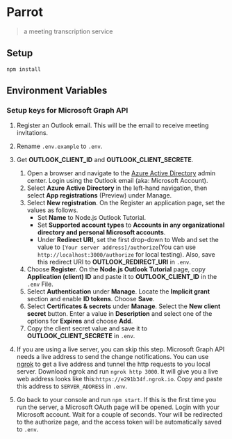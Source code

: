 # Parrot
> a meeting transcription service

## Setup
```shell script
npm install
```
## Environment Variables
### Setup keys for Microsoft Graph API
1. Register an Outlook email. This will be the email to receive meeting invitations.

2. Rename `.env.example` to `.env`. 

3. Get **OUTLOOK_CLIENT_ID** and **OUTLOOK_CLIENT_SECRETE**.
    1. Open a browser and navigate to the [Azure Active Directory](https://aad.portal.azure.com) admin center. Login using the Outlook email (aka: Microsoft Account).
    2. Select **Azure Active Directory** in the left-hand navigation, then select **App registrations** (Preview) under Manage.
    3. Select **New registration**. On the Register an application page, set the values as follows.
        - Set **Name** to Node.js Outlook Tutorial.
        - Set **Supported account types** to **Accounts in any organizational directory and personal Microsoft accounts**.
        - Under **Redirect URI**, set the first drop-down to Web and set the value to `[Your server address]/authorize`(You can use `http://localhost:3000/authorize` for local testing). Also, save this redirect URI to **OUTLOOK_REDIRECT_URI** in `.env`.
    4. Choose **Register**. On the **Node.js Outlook Tutorial** page, copy **Application (client) ID** and paste it to **OUTLOOK_CLIENT_ID** in the `.env` File.
    5. Select **Authentication** under **Manage**. Locate the **Implicit grant** section and enable **ID tokens**. Choose **Save**.
    6. Select **Certificates & secrets** under **Manage**. Select the **New client secret** button. Enter a value in **Description** and select one of the options for **Expires** and choose **Add**.
    7. Copy the client secret value and save it to **OUTLOOK_CLIENT_SECRETE** in `.env`.

4. If you are using a live server, you can skip this step. Microsoft Graph API needs a live address to send the change notifications. You can use [ngrok](https://ngrok.com/) to get a live address and tunnel the http requests to you local server. Download ngrok and run `ngrok http 3000`. It will give you a live web address looks like this:`https://e291b34f.ngrok.io`. Copy and paste this address to `SERVER_ADDRESS` in `.env`. 

5. Go back to your console and run `npm start`. If this is the first time you run the server, a Microsoft OAuth page will be opened. Login with your Microsoft account. Wait for a couple of seconds. Your will be redirected to the authorize page, and the access token will be automatically saved to `.env`.